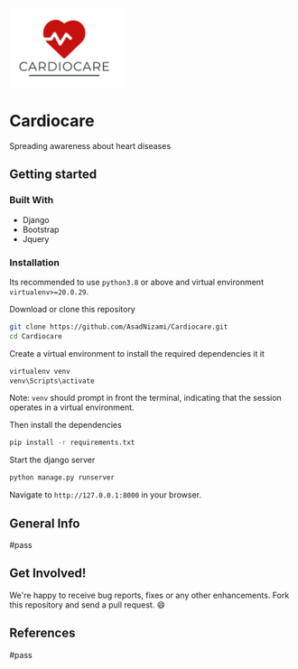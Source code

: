 <img src="./static/app/base/Logo.png" width="40%">

# Cardiocare
Spreading awareness about heart diseases

## Getting started

### Built With
* Django
* Bootstrap
* Jquery

### Installation
Its recommended to use `python3.8` or above and virtual environment `virtualenv>=20.0.29`.

Download or clone this repository

```bash
git clone https://github.com/AsadNizami/Cardiocare.git
cd Cardiocare
``` 
Create a virtual environment to install the required dependencies it it
```bash
virtualenv venv
venv\Scripts\activate
```
Note: `venv` should prompt in front the terminal, indicating that the session operates in a virtual environment.

Then install the dependencies
```bash
pip install -r requirements.txt
```

Start the django server
```bash
python manage.py runserver
```
Navigate to `http://127.0.0.1:8000` in your browser.

## General Info
#pass

## Get Involved!
We're happy to receive bug reports, fixes or any other enhancements.
Fork this repository and send a pull request. :smile:

## References
#pass
